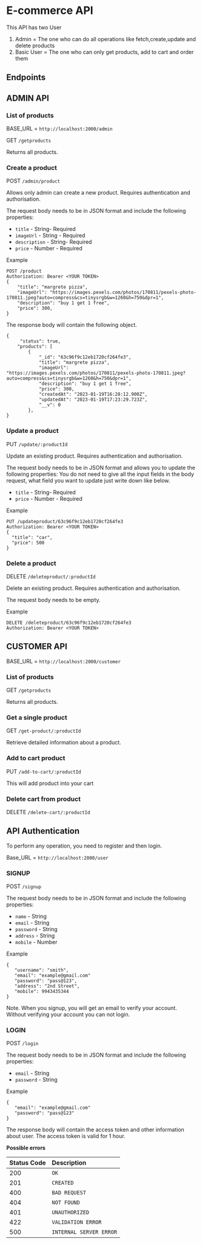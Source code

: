 # E-commerce API

This API has two User

1. Admin = The one who can do all operations like fetch,create,update and delete products
2. Basic User = The one who can only get products, add to cart and order them

## Endpoints

## ADMIN API

### List of products

BASE_URL = `http://localhost:2000/admin`

GET `/getproducts`

Returns all products.

### Create a product

POST `/admin/product`

Allows only admin can create a new product. Requires authentication and authorisation.

The request body needs to be in JSON format and include the following properties:

-   `title` - String- Required
-   `imageUrl` - String - Required
-   `description` - String- Required
-   `price` - Number - Required

Example

```
POST /product
Authorization: Bearer <YOUR TOKEN>
{
    "title": "margrete pizza",
    "imageUrl": "https://images.pexels.com/photos/170811/pexels-photo-170811.jpeg?auto=compress&cs=tinysrgb&w=1260&h=750&dpr=1",
    "description": "buy 1 get 1 free",
    "price": 300,
}
```

The response body will contain the following object.

```
{
     "status": true,
    "products": [
        {
            "_id": "63c96f9c12eb1720cf264fe3",
            "title": "margrete pizza",
            "imageUrl": "https://images.pexels.com/photos/170811/pexels-photo-170811.jpeg?auto=compress&cs=tinysrgb&w=1260&h=750&dpr=1",
            "description": "buy 1 get 1 free",
            "price": 300,
            "createdAt": "2023-01-19T16:28:12.900Z",
            "updatedAt": "2023-01-19T17:23:29.723Z",
            "__v": 0
        },
}
```

### Update a product

PUT `/update/:productId`

Update an existing product. Requires authentication and authorisation.

The request body needs to be in JSON format and allows you to update the following properties:
You do not need to give all the input fields in the body request, what field you want to update just write down like below.

-   `title` - String- Required
-   `price` - Number - Required

Example

```
PUT /updateproduct/63c96f9c12eb1720cf264fe3
Authorization: Bearer <YOUR TOKEN>
{
  "title": "car",
  "price": 500
}
```

### Delete a product

DELETE `/deleteproduct/:productId`

Delete an existing product. Requires authentication and authorisation.

The request body needs to be empty.

Example

```
DELETE /deleteproduct/63c96f9c12eb1720cf264fe3
Authorization: Bearer <YOUR TOKEN>
```

## CUSTOMER API

BASE_URL = `http://localhost:2000/customer`

### List of products

GET `/getproducts`

Returns all products.

### Get a single product

GET `/get-product/:productId`

Retrieve detailed information about a product.

### Add to cart product

PUT `/add-to-cart/:productId`

This will add product into your cart

### Delete cart from product

DELETE `/delete-cart/:productId`

## API Authentication

To perform any operation, you need to register and then login.

Base_URL = `http://localhost:2000/user`

### SIGNUP

POST `/signup`

The request body needs to be in JSON format and include the following properties:

-   `name` - String
-   `email` - String
-   `password` - String
-   `address` - String
-   `mobile` - Number

Example

```
{
   "username": "smith",
   "email": "example@gmail.com"
   "password": "pass@123",
   "address": "2nd Street",
   "mobile": 9943435344
}
```

Note. When you signup, you will get an email to verify your account.
Without verifying your account you can not login.

### LOGIN

POST `/login`

The request body needs to be in JSON format and include the following properties:

-   `email` - String
-   `password` - String

Example

```
{
   "email": "example@gmail.com"
   "password": "pass@123"
}
```

The response body will contain the access token and other information about user. The access token is valid for 1 hour.

**Possible errors**

| Status Code | Description             |
| :---------- | :---------------------- |
| 200         | `OK`                    |
| 201         | `CREATED`               |
| 400         | `BAD REQUEST`           |
| 404         | `NOT FOUND`             |
| 401         | `UNAUTHORIZED`          |
| 422         | `VALIDATION ERROR`      |
| 500         | `INTERNAL SERVER ERROR` |

